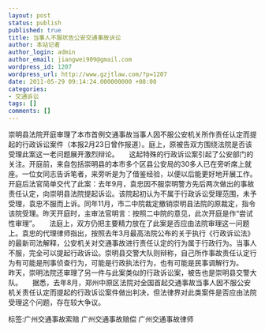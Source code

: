 ```yaml
---
layout: post
status: publish
published: true
title: 当事人不服状告公安交通事故诉讼
author: 本站记者
author_login: admin
author_email: jiangwei909@gmail.com
wordpress_id: 1207
wordpress_url: http://www.gzjtlaw.com/?p=1207
date: 2011-05-29 09:14:24.000000000 +08:00
categories:
- 交通诉讼
tags: []
comments: []
---
```

崇明县法院开庭审理了本市首例交通事故当事人因不服公安机关所作责任认定而提起的行政诉讼案件（本报2月23日曾作报道）。庭上，原被告双方围绕法院是否该受理此案这一老问题展开激烈辩论。　　这起特殊的行政诉讼案引起了公安部门的关注。开庭前，来自包括崇明县的本市多个区县公安局的30多人已在旁听席上就座。一位女同志告诉笔者，来旁听是为了借鉴经验，以便以后能更好地开展工作。　　开庭后法官简单交代了此案：去年9月，袁忠因不服崇明警方先后两次做出的事故责任认定，向崇明县法院提起诉讼。该院起初认为不属于行政诉讼受理范围，未予受理，袁忠不服而上诉。同年11月，市二中院裁定撤销崇明县法院的原裁定，指令该院受理。昨天开庭时，主审法官明言：按照二中院的意见，此次开庭是作&ldquo;尝试性审理&rdquo;。　　法庭上，双方仍把主要精力放在了此案是否应由法院审理这一问题上。袁忠的代理律师指出，按照去年3月最高法院公布的关于执行《行政诉讼法》的最新司法解释，公安机关对交通事故进行责任认定的行为属于行政行为。当事人不服，完全可以提起行政诉讼。崇明县交警大队则辩称，自己所作事故责任认定行为有可能是刑事侦查行为，可能是行政执法行为，也有可能是民事调解行为。　　昨天，崇明法院还审理了另一件与此案类似的行政诉讼案，被告也是崇明县交警大队。　　据悉，去年8月，郑州中原区法院对全国首起交通事故当事人因不服公安机关责任认定而提起的行政诉讼案件做出判决，但法律界对此类案件是否应由法院受理这个问题，存在较大争议。标签:广州交通事故索赔 广州交通事故赔偿 广州交通事故律师
